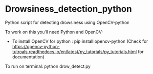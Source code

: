 # Drowsiness_detection_python
Python script for detecting drowsiness using OpenCV-python

To work on this you'll need Python and OpenCV:

- To install OpenCV for python : 
pip install opencv-python
(Check for https://opencv-python-tutroals.readthedocs.io/en/latest/py_tutorials/py_tutorials.html for documentation)

To run on terminal:
python drow_detect.py
